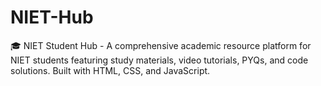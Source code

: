 # NIET-Hub
🎓 NIET Student Hub - A comprehensive academic resource platform for NIET students featuring study materials, video tutorials, PYQs, and code solutions. Built with HTML, CSS, and JavaScript.
